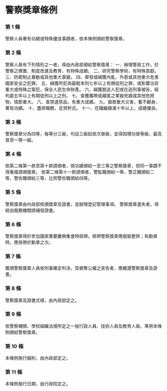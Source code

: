 # 警察獎章條例

### 第 1 條

警察人員著有功績或特殊優良事蹟者，依本條例頒給警察獎章。

### 第 2 條

警察人員有下列情形之一者，得由內政部頒給警察獎章：
一、辦理警政工作，於警察之建置、制度改進及教育，有特殊成績。
二、研究警察學術，有特殊貢獻。
三、防範制止暴動或其他重大事變。
四、舉發或緝獲內亂、外患或其他重大危害國家安全之犯罪。
五、緝獲所犯為最輕本刑七年以上有期徒刑之罪，或影響治安重大或特殊之案犯，保全人民生命財產。
六、緝獲脫逃人犯或在逃刑事被告，經判處五年以上有期徒刑以上之刑。
七、查獲攜帶或藏匿之軍器兇器或其他危險物，情節重大。
八、查禁違禁品，有重大成績。
九、搶救重大災害，奮不顧身，著有功績。
十、盡瘁職務，足資矜式。
十一、在職繼續滿十年以上，成績優良。

### 第 3 條

警察獎章分為四等，每等分三級，均自三級起依次晉級，並得因積功晉等級，最高晉至一等一級。

### 第 4 條

依第二條第一款至第十款請頒者，視功績頒給一至三等之警察獎章，但同一事蹟不得重複請頒獎章。
依第二條第十一款請頒者，警監職頒給一等，警正職頒給二等，警佐職頒給三等，比照警佐職頒給四等。

### 第 5 條

警察獎章由內政部核頒獎章及證書，並辦理登記管理事項。
警察獎章遺失者，得經由服務機關請補發證書。

### 第 6 條

警察獎章得於參加國家重要慶典集會時佩帶。佩帶警察獎章應服裝整齊；有勳章時，應佩帶於勳章之次。

### 第 7 條

獲頒警察獎章人員依刑事確定判決，受褫奪公權之宣告者，應繳還警察獎章及證書。

### 第 8 條

警察獎章及證書式樣，由內政部定之。

### 第 9 條

依警察機關、學校組織法規所定之一般行政人員、技術人員及教育人員，準用本條例頒給警察獎章。

### 第 10 條

本條例施行細則，由內政部定之。

### 第 11 條

本條例施行日期，由行政院定之。
